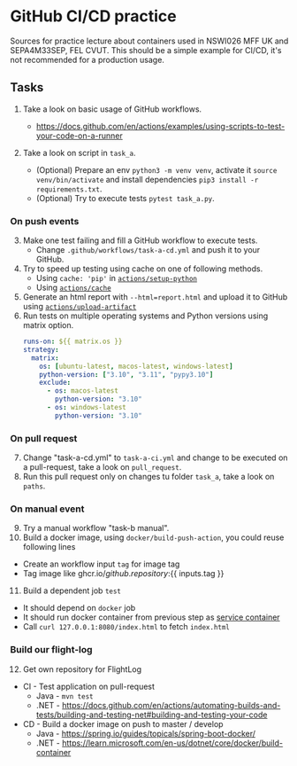 # GitHub CI/CD practice

Sources for practice lecture about containers used in NSWI026 MFF UK and SEPA4M33SEP, FEL CVUT. This should be a simple example for CI/CD, it's not recommended for a production usage.

## Tasks

1. Take a look on basic usage of GitHub workflows.
    - https://docs.github.com/en/actions/examples/using-scripts-to-test-your-code-on-a-runner

2. Take a look on script in `task_a`.
    - (Optional) Prepare an env `python3 -m venv venv`, activate it `source venv/bin/activate` and install dependencies `pip3 install -r requirements.txt`.
    - (Optional) Try to execute tests `pytest task_a.py`.

### On push events

3. Make one test failing and fill a GitHub workflow to execute tests.
    - Change `.github/workflows/task-a-cd.yml` and push it to your GitHub.
4. Try to speed up testing using cache on one of following methods.
    - Using `cache: 'pip'` in [`actions/setup-python`](https://github.com/actions/setup-python?tab=readme-ov-file#caching-packages-dependencies)
    - Using [`actions/cache`](https://github.com/actions/cache)
5. Generate an html report with `--html=report.html` and upload it to GitHub using [`actions/upload-artifact`](https://github.com/actions/upload-artifact)
6. Run tests on multiple operating systems and Python versions using matrix option.
    ```yml
    runs-on: ${{ matrix.os }}
    strategy:
      matrix:
        os: [ubuntu-latest, macos-latest, windows-latest]
        python-version: ["3.10", "3.11", "pypy3.10"]
        exclude:
          - os: macos-latest
            python-version: "3.10"
          - os: windows-latest
            python-version: "3.10"
    ```

### On pull request

7. Change "task-a-cd.yml" to `task-a-ci.yml` and change to be executed on a pull-request, take a look on `pull_request`.
8. Run this pull request only on changes tu folder `task_a`, take a look on `paths`.

### On manual event

9. Try a manual workflow "task-b manual".
10. Build a docker image, using `docker/build-push-action`, you could reuse following lines
  - Create an workflow input `tag` for image tag
  - Tag image like ghcr.io/${{ github.repository }}:${{ inputs.tag }}
11. Build a dependent job `test`
  - It should depend on `docker` job
  - It should run docker container from previous step as [service container](https://docs.github.com/en/actions/using-containerized-services/about-service-containers)
  - Call `curl 127.0.0.1:8080/index.html` to fetch `index.html`

### Build our flight-log

12. Get own repository for FlightLog 
  - CI - Test application on pull-request
    - Java - `mvn test`
    - .NET - https://docs.github.com/en/actions/automating-builds-and-tests/building-and-testing-net#building-and-testing-your-code
  - CD - Build a docker image on push to master / develop 
    - Java - https://spring.io/guides/topicals/spring-boot-docker/
    - .NET - https://learn.microsoft.com/en-us/dotnet/core/docker/build-container
